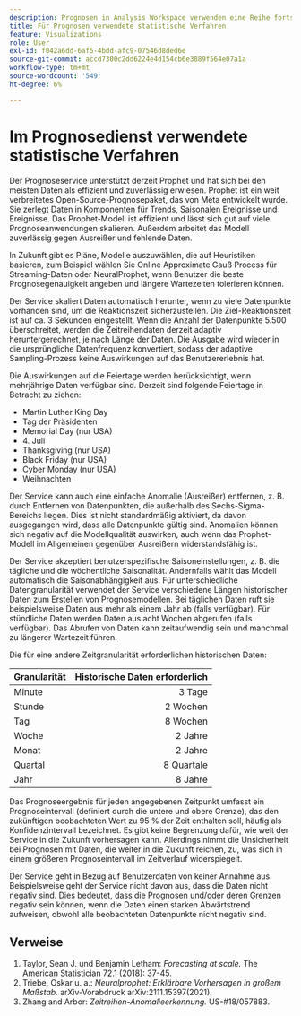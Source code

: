 ```yaml
---
description: Prognosen in Analysis Workspace verwenden eine Reihe fortschrittlicher statistischer Verfahren, um Prognosewerte zu bestimmen.
title: Für Prognosen verwendete statistische Verfahren
feature: Visualizations
role: User
exl-id: f042a6dd-6af5-4bdd-afc9-07546d8ded6e
source-git-commit: accd7300c2dd6224e4d154cb6e3889f564e07a1a
workflow-type: tm+mt
source-wordcount: '549'
ht-degree: 6%

---
```


# Im Prognosedienst verwendete statistische Verfahren

Der Prognoseservice unterstützt derzeit Prophet und hat sich bei den meisten Daten als effizient und zuverlässig erwiesen. Prophet ist ein weit verbreitetes Open-Source-Prognosepaket, das von Meta entwickelt wurde. Sie zerlegt Daten in Komponenten für Trends, Saisonalen Ereignisse und Ereignisse. Das Prophet-Modell ist effizient und lässt sich gut auf viele Prognoseanwendungen skalieren. Außerdem arbeitet das Modell zuverlässig gegen Ausreißer und fehlende Daten.

In Zukunft gibt es Pläne, Modelle auszuwählen, die auf Heuristiken basieren, zum Beispiel wählen Sie Online Approximate Gauß Process für Streaming-Daten oder NeuralProphet, wenn Benutzer die beste Prognosegenauigkeit angeben und längere Wartezeiten tolerieren können.

Der Service skaliert Daten automatisch herunter, wenn zu viele Datenpunkte vorhanden sind, um die Reaktionszeit sicherzustellen. Die Ziel-Reaktionszeit ist auf ca. 3 Sekunden eingestellt. Wenn die Anzahl der Datenpunkte 5.500 überschreitet, werden die Zeitreihendaten derzeit adaptiv heruntergerechnet, je nach Länge der Daten. Die Ausgabe wird wieder in die ursprüngliche Datenfrequenz konvertiert, sodass der adaptive Sampling-Prozess keine Auswirkungen auf das Benutzererlebnis hat.

Die Auswirkungen auf die Feiertage werden berücksichtigt, wenn mehrjährige Daten verfügbar sind. Derzeit sind folgende Feiertage in Betracht zu ziehen:

* Martin Luther King Day
* Tag der Präsidenten
* Memorial Day (nur USA)
* &#x200B;4. Juli
* Thanksgiving (nur USA)
* Black Friday (nur USA)
* Cyber Monday (nur USA)
* Weihnachten

Der Service kann auch eine einfache Anomalie (Ausreißer) entfernen, z. B. durch Entfernen von Datenpunkten, die außerhalb des Sechs-Sigma-Bereichs liegen. Dies ist nicht standardmäßig aktiviert, da davon ausgegangen wird, dass alle Datenpunkte gültig sind. Anomalien können sich negativ auf die Modellqualität auswirken, auch wenn das Prophet-Modell im Allgemeinen gegenüber Ausreißern widerstandsfähig ist.

Der Service akzeptiert benutzerspezifische Saisoneinstellungen, z. B. die tägliche und die wöchentliche Saisonalität. Andernfalls wählt das Modell automatisch die Saisonabhängigkeit aus. Für unterschiedliche Datengranularität verwendet der Service verschiedene Längen historischer Daten zum Erstellen von Prognosemodellen. Bei täglichen Daten ruft sie beispielsweise Daten aus mehr als einem Jahr ab (falls verfügbar). Für stündliche Daten werden Daten aus acht Wochen abgerufen (falls verfügbar). Das Abrufen von Daten kann zeitaufwendig sein und manchmal zu längerer Wartezeit führen.

Die für eine andere Zeitgranularität erforderlichen historischen Daten:

| Granularität | Historische Daten erforderlich |
|---|--:|
| Minute | 3 Tage |
| Stunde | 2 Wochen |
| Tag | 8 Wochen |
| Woche | 2 Jahre |
| Monat | 2 Jahre |
| Quartal | 8 Quartale |
| Jahr | 8 Jahre |


Das Prognoseergebnis für jeden angegebenen Zeitpunkt umfasst ein Prognoseintervall (definiert durch die untere und obere Grenze), das den zukünftigen beobachteten Wert zu 95 % der Zeit enthalten soll, häufig als Konfidenzintervall bezeichnet. Es gibt keine Begrenzung dafür, wie weit der Service in die Zukunft vorhersagen kann. Allerdings nimmt die Unsicherheit bei Prognosen mit Daten, die weiter in die Zukunft reichen, zu, was sich in einem größeren Prognoseintervall im Zeitverlauf widerspiegelt.

Der Service geht in Bezug auf Benutzerdaten von keiner Annahme aus. Beispielsweise geht der Service nicht davon aus, dass die Daten nicht negativ sind. Dies bedeutet, dass die Prognosen und/oder deren Grenzen negativ sein können, wenn die Daten einen starken Abwärtstrend aufweisen, obwohl alle beobachteten Datenpunkte nicht negativ sind.


## Verweise

1. Taylor, Sean J. und Benjamin Letham: *Forecasting at scale.* The American Statistician 72.1 (2018): 37-45.
1. Triebe, Oskar u. a.: *Neuralprophet: Erklärbare Vorhersagen in großem Maßstab.* arXiv-Vorabdruck arXiv:2111.15397(2021).
1. Zhang and Arbor: *Zeitreihen-Anomalieerkennung.* US-#18/057883.
